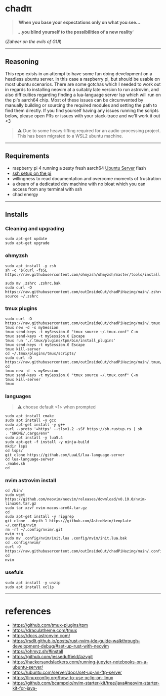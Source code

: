 # chadπ

> '**When you base your expectations only on what you see...**
> 
> **...you blind yourself to the possibilities of a new reality**'

(*Zaheer on the evils of GUI*)

--- 

## Reasoning

This repo exists in an attempt to have some fun doing development on a headless ubuntu server. In this case a raspberry pi, but should be usable on most ubuntu scenarios.
There are some gotchas which I needed to work out in regards to installing neovim at a suitably late version to run astrovim, and also difficulties regarding finding a lua-language server lsp which will run on the pi's aarch64 chip. 
Most of these issues can be circumvented by manually building or sourcing the required modules and setting the path to find them directly.
If you find yourself having any issues running the scripts below, please open PRs or issues with your stack-trace and we'll work it out <3

> ⚠️  Due to some heavy-lifting required for an audio-processing project. This has been migrated to a WSL2 ubuntu machine.


---

## Requirements

- raspberry pi 4 running a zesty fresh aarch64 [Ubuntu Server](https://ubuntu.com/tutorials/how-to-install-ubuntu-on-your-raspberry-pi#1-overview) flash
- [ssh setup on the pi](https://ubuntu.com/tutorials/how-to-install-ubuntu-on-your-raspberry-pi#3-using-advanced-options) 
- willingness to read documentation and overcome moments of frustration
- a dream of a dedicated dev machine with no bloat which you can access from any terminal with ssh
- chad energy

---

## Installs

### Cleaning and upgrading

```
sudo apt-get update
sudo apt-get upgrade
```

### ohmyzsh

```
sudo apt install -y zsh
sh -c "$(curl -fsSL https://raw.githubusercontent.com/ohmyzsh/ohmyzsh/master/tools/install.sh)"
```

```
sudo mv .zshrc .zshrc.bak
sudo curl -O https://raw.githubusercontent.com/outInsideOut/chadPiHazing/main/.zshrc
source ~/.zshrc
```

### tmux plugins
```
sudo curl -O https://raw.githubusercontent.com/outInsideOut/chadPiHazing/main/.tmux.conf
tmux new -d -s mySession
tmux send-keys -t mySession.0 "tmux source ~/.tmux.conf" C-m 
tmux send-keys -t mySession.0 Escape
tmux run './.tmux/plugins/tpm/bin/install_plugins'
tmux send-keys -t mySession.0 Escape
tmux kill-server
cd ~/.tmux/plugins/tmux/scripts/
sudo curl -O https://raw.githubusercontent.com/outInsideOut/chadPiHazing/main/.tmux/plugins/tmux/scripts/dracula.sh
cd
tmux new -d -s mySession
tmux send-keys -t mySession.0 "tmux source ~/.tmux.conf" C-m
tmux kill-server
tmux
```

### languages

> ⚠️ choose default <1> when prompted

```
sudo apt install cmake
sudo apt install -y gcc
sudo apt-get install -y g++
curl --proto '=https' --tlsv1.2 -sSf https://sh.rustup.rs | sh 
. "$HOME/.cargo/env"
sudo apt install -y lua5.4
sudo apt-get -f install -y ninja-build
mkdir lsps
cd lsps/
git clone https://github.com/LuaLS/lua-language-server
cd lua-language-server
./make.sh
cd
```

### nvim astrovim install

```
cd /bin/
sudo wget https://github.com/neovim/neovim/releases/download/v0.10.0/nvim-linux64.tar.gz
sudo tar xzvf nvim-macos-arm64.tar.gz
cd
sudo apt-get install -y ripgrep
git clone --depth 1 https://github.com/AstroNvim/template ~/.config/nvim
rm -rf ~/.config/nvim/.git
nvim +:q
sudo mv .config/nvim/init.lua .config/nvim/init.lua.bak
cd .config/nvim/
curl -O https://raw.githubusercontent.com/outInsideOut/chadPiHazing/main/.config/nvim/init.lua
cd
nvim
```

### usefuls

```
sudo apt install -y unzip
sudo apt install xclip
```

---

# references
- https://github.com/tmux-plugins/tpm
- https://draculatheme.com/tmux
- https://docs.astronvim.com/
- https://rsdlt.github.io/posts/rust-nvim-ide-guide-walkthrough-development-debug/#set-up-rust-with-neovim
- https://ohmyz.sh/#install
- https://github.com/jesseduffield/lazygit 
- https://hackersandslackers.com/running-jupyter-notebooks-on-a-ubuntu-server/
- https://ubuntu.com/server/docs/set-up-an-ftp-server
- https://linuxconfig.org/how-to-use-xclip-on-linux
- https://github.com/bcampolo/nvim-starter-kit/tree/java#neovim-starter-kit-for-java-
